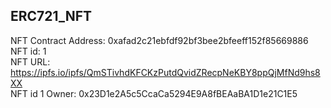 ## ERC721_NFT   

NFT Contract Address: 0xafad2c21ebfdf92bf3bee2bfeeff152f85669886    
NFT id: 1   
NFT URL: https://ipfs.io/ipfs/QmSTivhdKFCKzPutdQvidZRecpNeKBY8ppQjMfNd9hs8XX   
NFT id 1 Owner: 0x23D1e2A5c5CcaCa5294E9A8fBEAaBA1D1e21C1E5   
 
